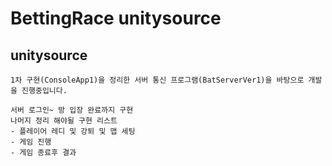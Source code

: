 # BettingRace unitysource

## unitysource
```
1차 구현(ConsoleApp1)을 정리한 서버 통신 프로그램(BatServerVer1)을 바탕으로 개발을 진행중입니다.
  
서버 로그인~ 방 입장 완료까지 구현
나머지 정리 해야될 구현 리스트
- 플레이어 레디 및 강퇴 및 맵 세팅
- 게임 진행
- 게임 종료후 결과 
```

